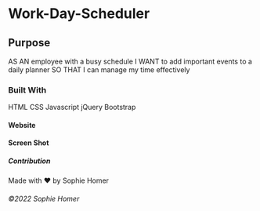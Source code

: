 # Work-Day-Scheduler

## Purpose
AS AN employee with a busy schedule
I WANT to add important events to a daily planner
SO THAT I can manage my time effectively

### Built With
HTML
CSS
Javascript
jQuery
Bootstrap

#### Website

#### Screen Shot

##### Contribution
Made with ❤️ by Sophie Homer

###### ©️2022 Sophie Homer